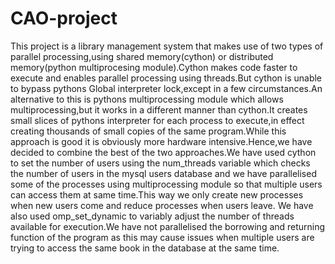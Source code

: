# CAO-project
This project is a library management system that makes use of two types of parallel processing,using shared memory(cython) or distributed memory(python multiprocesing module).Cython makes code faster to execute and enables parallel processing using threads.But cython is unable to bypass pythons Global interpreter lock,except in a few circumstances.An alternative to this is pythons multiprocessing module which allows multiprocessing,but it works in a different manner than cython.It creates  small slices of pythons interpreter for each process to execute,in effect creating thousands of small copies of the same program.While this approach is good it is obviously more hardware intensive.Hence,we have decided to combine the best of the two approaches.We have used cython to set the number of users using the num_threads variable which checks the number of users in the mysql users database and we have parallelised some of the processes using multiprocessing module so that multiple users can access them at same time.This way we only create new processes when new users come and reduce processes when users leave.
We have also used omp_set_dynamic to variably adjust the number of threads available for execution.We have not parallelised the borrowing and returning function of the program as this may cause issues when multiple users are trying to access the same book in the database at the same time.
